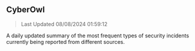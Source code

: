 ## CyberOwl 
> Last Updated 08/08/2024 01:59:12 


A daily updated summary of the most frequent types of security incidents currently being reported from different sources.

